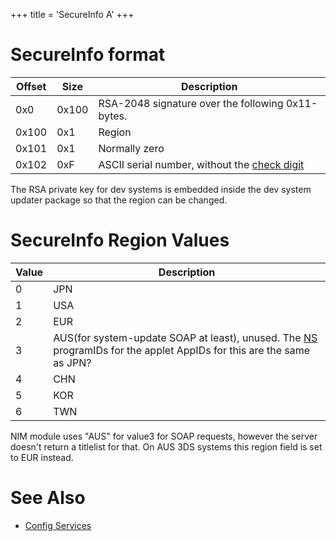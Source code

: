 +++
title = 'SecureInfo A'
+++

# SecureInfo format

| Offset | Size  | Description                                                                               |
|--------|-------|-------------------------------------------------------------------------------------------|
| 0x0    | 0x100 | RSA-2048 signature over the following 0x11-bytes.                                         |
| 0x100  | 0x1   | Region                                                                                    |
| 0x101  | 0x1   | Normally zero                                                                             |
| 0x102  | 0xF   | ASCII serial number, without the [check digit](Serials#Console_Serial_Numbers "wikilink") |

The RSA private key for dev systems is embedded inside the dev system
updater package so that the region can be changed.

# SecureInfo Region Values

| Value | Description                                                                                                                          |
|-------|--------------------------------------------------------------------------------------------------------------------------------------|
| 0     | JPN                                                                                                                                  |
| 1     | USA                                                                                                                                  |
| 2     | EUR                                                                                                                                  |
| 3     | AUS(for system-update SOAP at least), unused. The [NS](NS "wikilink") programIDs for the applet AppIDs for this are the same as JPN? |
| 4     | CHN                                                                                                                                  |
| 5     | KOR                                                                                                                                  |
| 6     | TWN                                                                                                                                  |

NIM module uses "AUS" for value3 for SOAP requests, however the server
doesn't return a titlelist for that. On AUS 3DS systems this region
field is set to EUR instead.

# See Also

- [Config Services](Config_Services "wikilink")
